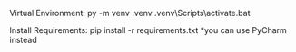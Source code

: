 Virtual Environment:
py -m venv .venv
.venv\Scripts\activate.bat

Install Requirements:
pip install -r requirements.txt
*you can use PyCharm instead
